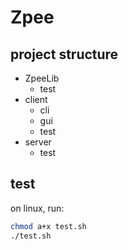 # Zpee

## project structure
- ZpeeLib
    - test
- client
    - cli
    - gui
    - test
- server
    - test


## test

on linux, run:
``` sh
chmod a+x test.sh
./test.sh
```